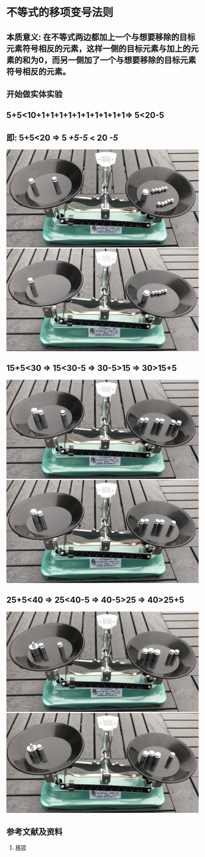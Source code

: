 # 不等式的移项变号法则

## 本质意义: 在不等式两边都加上一个与想要移除的目标元素符号相反的元素，这样一侧的目标元素与加上的元素的和为0，而另一侧加了一个与想要移除的目标元素符号相反的元素。

## 开始做实体实验

## 5+5<10+1+1+1+1+1+1+1+1+1+1=> 5<20-5
## 即: 5+5<20 => 5 *+5-5* < 20 *-5* 

![](/images/数系/等式和不等式的基本性质和移项变号法则/不等式的移项变号法则/1a1.jpg)
![](/images/数系/等式和不等式的基本性质和移项变号法则/不等式的移项变号法则/1a2.jpg)

## 15+5<30 => 15<30-5 => 30-5>15 => 30>15+5

![](/images/数系/等式和不等式的基本性质和移项变号法则/不等式的移项变号法则/2a1.jpg)
![](/images/数系/等式和不等式的基本性质和移项变号法则/不等式的移项变号法则/2a2.jpg)

## 25+5<40 => 25<40-5 => 40-5>25 => 40>25+5

![](/images/数系/等式和不等式的基本性质和移项变号法则/不等式的移项变号法则/3a1.jpg)
![](/images/数系/等式和不等式的基本性质和移项变号法则/不等式的移项变号法则/3a2.jpg)

## 参考文献及资料

1. [移项](https://baike.baidu.com/item/%E7%A7%BB%E9%A1%B9/9973468)  

